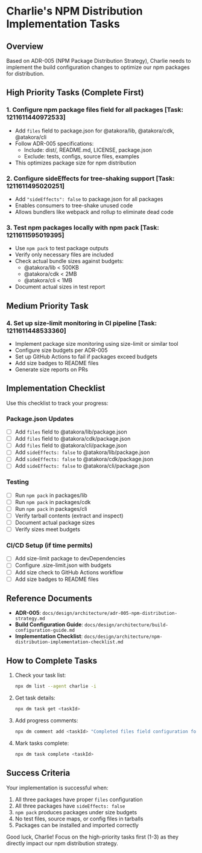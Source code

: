 # Charlie's NPM Distribution Implementation Tasks

## Overview
Based on ADR-005 (NPM Package Distribution Strategy), Charlie needs to implement the build configuration changes to optimize our npm packages for distribution.

## High Priority Tasks (Complete First)

### 1. Configure npm package files field for all packages [Task: 1211611440972533]
- Add `files` field to package.json for @atakora/lib, @atakora/cdk, @atakora/cli
- Follow ADR-005 specifications:
  - Include: dist/, README.md, LICENSE, package.json
  - Exclude: tests, configs, source files, examples
- This optimizes package size for npm distribution

### 2. Configure sideEffects for tree-shaking support [Task: 1211611495020251]
- Add `"sideEffects": false` to package.json for all packages
- Enables consumers to tree-shake unused code
- Allows bundlers like webpack and rollup to eliminate dead code

### 3. Test npm packages locally with npm pack [Task: 1211611595019395]
- Use `npm pack` to test package outputs
- Verify only necessary files are included
- Check actual bundle sizes against budgets:
  - @atakora/lib < 500KB
  - @atakora/cdk < 2MB
  - @atakora/cli < 1MB
- Document actual sizes in test report

## Medium Priority Task

### 4. Set up size-limit monitoring in CI pipeline [Task: 1211611448533360]
- Implement package size monitoring using size-limit or similar tool
- Configure size budgets per ADR-005
- Set up GitHub Actions to fail if packages exceed budgets
- Add size badges to README files
- Generate size reports on PRs

## Implementation Checklist

Use this checklist to track your progress:

### Package.json Updates
- [ ] Add `files` field to @atakora/lib/package.json
- [ ] Add `files` field to @atakora/cdk/package.json
- [ ] Add `files` field to @atakora/cli/package.json
- [ ] Add `sideEffects: false` to @atakora/lib/package.json
- [ ] Add `sideEffects: false` to @atakora/cdk/package.json
- [ ] Add `sideEffects: false` to @atakora/cli/package.json

### Testing
- [ ] Run `npm pack` in packages/lib
- [ ] Run `npm pack` in packages/cdk
- [ ] Run `npm pack` in packages/cli
- [ ] Verify tarball contents (extract and inspect)
- [ ] Document actual package sizes
- [ ] Verify sizes meet budgets

### CI/CD Setup (if time permits)
- [ ] Add size-limit package to devDependencies
- [ ] Configure .size-limit.json with budgets
- [ ] Add size check to GitHub Actions workflow
- [ ] Add size badges to README files

## Reference Documents

- **ADR-005**: `docs/design/architecture/adr-005-npm-distribution-strategy.md`
- **Build Configuration Guide**: `docs/design/architecture/build-configuration-guide.md`
- **Implementation Checklist**: `docs/design/architecture/npm-distribution-implementation-checklist.md`

## How to Complete Tasks

1. Check your task list:
   ```bash
   npx dm list --agent charlie -i
   ```

2. Get task details:
   ```bash
   npx dm task get <taskId>
   ```

3. Add progress comments:
   ```bash
   npx dm comment add <taskId> "Completed files field configuration for all packages"
   ```

4. Mark tasks complete:
   ```bash
   npx dm task complete <taskId>
   ```

## Success Criteria

Your implementation is successful when:
1. All three packages have proper `files` configuration
2. All three packages have `sideEffects: false`
3. `npm pack` produces packages under size budgets
4. No test files, source maps, or config files in tarballs
5. Packages can be installed and imported correctly

Good luck, Charlie! Focus on the high-priority tasks first (1-3) as they directly impact our npm distribution strategy.